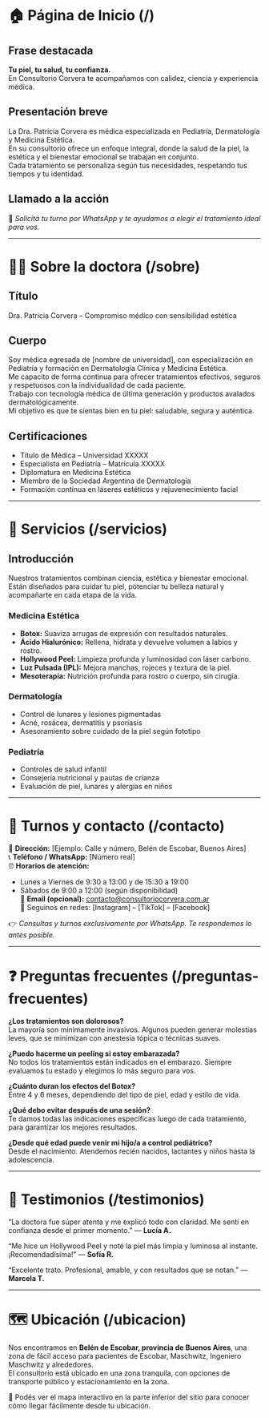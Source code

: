# 🏠 Página de Inicio (/)

## Frase destacada
**Tu piel, tu salud, tu confianza.**  
En Consultorio Corvera te acompañamos con calidez, ciencia y experiencia médica.

## Presentación breve
La Dra. Patricia Corvera es médica especializada en Pediatría, Dermatología y Medicina Estética.  
En su consultorio ofrece un enfoque integral, donde la salud de la piel, la estética y el bienestar emocional se trabajan en conjunto.  
Cada tratamiento se personaliza según tus necesidades, respetando tus tiempos y tu identidad.

## Llamado a la acción
📲 *Solicitá tu turno por WhatsApp y te ayudamos a elegir el tratamiento ideal para vos.*

---

# 👩‍⚕️ Sobre la doctora (/sobre)

## Título
Dra. Patricia Corvera – Compromiso médico con sensibilidad estética

## Cuerpo
Soy médica egresada de [nombre de universidad], con especialización en Pediatría y formación en Dermatología Clínica y Medicina Estética.  
Me capacito de forma continua para ofrecer tratamientos efectivos, seguros y respetuosos con la individualidad de cada paciente.  
Trabajo con tecnología médica de última generación y productos avalados dermatológicamente.  
Mi objetivo es que te sientas bien en tu piel: saludable, segura y auténtica.

## Certificaciones
- Título de Médica – Universidad XXXXX  
- Especialista en Pediatría – Matrícula XXXXX  
- Diplomatura en Medicina Estética  
- Miembro de la Sociedad Argentina de Dermatología  
- Formación continua en láseres estéticos y rejuvenecimiento facial

---

# 🧴 Servicios (/servicios)

## Introducción
Nuestros tratamientos combinan ciencia, estética y bienestar emocional.  
Están diseñados para cuidar tu piel, potenciar tu belleza natural y acompañarte en cada etapa de la vida.

### Medicina Estética
- **Botox:** Suaviza arrugas de expresión con resultados naturales.
- **Ácido Hialurónico:** Rellena, hidrata y devuelve volumen a labios y rostro.
- **Hollywood Peel:** Limpieza profunda y luminosidad con láser carbono.
- **Luz Pulsada (IPL):** Mejora manchas, rojeces y textura de la piel.
- **Mesoterapia:** Nutrición profunda para rostro o cuerpo, sin cirugía.

### Dermatología
- Control de lunares y lesiones pigmentadas  
- Acné, rosácea, dermatitis y psoriasis  
- Asesoramiento sobre cuidado de la piel según fototipo

### Pediatría
- Controles de salud infantil  
- Consejería nutricional y pautas de crianza  
- Evaluación de piel, lunares y alergias en niños

---

# 📲 Turnos y contacto (/contacto)

📍 **Dirección:** [Ejemplo: Calle y número, Belén de Escobar, Buenos Aires]  
📞 **Teléfono / WhatsApp:** [Número real]  
⏰ **Horarios de atención:**  
- Lunes a Viernes de 9:30 a 13:00 y de 15:30 a 19:00  
- Sábados de 9:00 a 12:00 (según disponibilidad)  
📧 **Email (opcional):** contacto@consultoriocorvera.com.ar  
📱 Seguinos en redes: [Instagram] – [TikTok] – [Facebook]

👉 *Consultas y turnos exclusivamente por WhatsApp. Te respondemos lo antes posible.*

---

# ❓ Preguntas frecuentes (/preguntas-frecuentes)

**¿Los tratamientos son dolorosos?**  
La mayoría son mínimamente invasivos. Algunos pueden generar molestias leves, que se minimizan con anestesia tópica o técnicas suaves.

**¿Puedo hacerme un peeling si estoy embarazada?**  
No todos los tratamientos están indicados en el embarazo. Siempre evaluamos tu estado y elegimos lo más seguro para vos.

**¿Cuánto duran los efectos del Botox?**  
Entre 4 y 6 meses, dependiendo del tipo de piel, edad y estilo de vida.

**¿Qué debo evitar después de una sesión?**  
Te damos todas las indicaciones específicas luego de cada tratamiento, para garantizar los mejores resultados.

**¿Desde qué edad puede venir mi hijo/a a control pediátrico?**  
Desde el nacimiento. Atendemos recién nacidos, lactantes y niños hasta la adolescencia.

---

# 💬 Testimonios (/testimonios)

“La doctora fue súper atenta y me explicó todo con claridad. Me sentí en confianza desde el primer momento.” — **Lucía A.**

“Me hice un Hollywood Peel y noté la piel más limpia y luminosa al instante. ¡Recomendadísima!” — **Sofía R.**

“Excelente trato. Profesional, amable, y con resultados que se notan.” — **Marcela T.**

---

# 🗺️ Ubicación (/ubicacion)

Nos encontramos en **Belén de Escobar, provincia de Buenos Aires**, una zona de fácil acceso para pacientes de Escobar, Maschwitz, Ingeniero Maschwitz y alrededores.  
El consultorio está ubicado en una zona tranquila, con opciones de transporte público y estacionamiento en la zona.

📌 Podés ver el mapa interactivo en la parte inferior del sitio para conocer cómo llegar fácilmente desde tu ubicación.